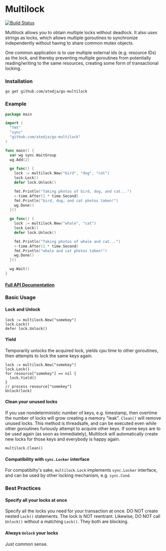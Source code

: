 # Multilock

[![Build Status](https://travis-ci.org/atedja/go-multilock.svg?branch=master)](https://travis-ci.org/atedja/go-multilock)

Multilock allows you to obtain multiple locks without deadlock. It also uses
strings as locks, which allows multiple goroutines to synchronize independently
without having to share common mutex objects.

One common application is to use multiple external ids (e.g. resource IDs)
as the lock, and thereby preventing multiple goroutines from potentially
reading/writing to the same resources, creating some form of transactional
locking.

### Installation

    go get github.com/atedja/go-multilock

### Example

```go
package main

import (
  "fmt"
  "sync"
  "github.com/atedja/go-multilock"
)

func main() {
  var wg sync.WaitGroup
  wg.Add(2)

  go func() {
    lock := multilock.New("bird", "dog", "cat")
    lock.Lock()
    defer lock.Unlock()

    fmt.Println("Taking photos of bird, dog, and cat...")
    <-time.After(1 * time.Second)
    fmt.Println("bird, dog, and cat photos taken!")
    wg.Done()
  }()

  go func() {
    lock := multilock.New("whale", "cat")
    lock.Lock()
    defer lock.Unlock()

    fmt.Println("Taking photos of whale and cat...")
    <-time.After(1 * time.Second)
    fmt.Println("whale and cat photos taken!")
    wg.Done()
  }()

  wg.Wait()
}
```

#### [Full API Documentation](https://godoc.org/github.com/atedja/go-multilock)

### Basic Usage

#### Lock and Unlock

    lock := multilock.New("somekey")
    lock.Lock()
    defer lock.Unlock()

#### Yield

Temporarily unlocks the acquired lock, yields cpu time to other goroutines,
then attempts to lock the same keys again.

    lock := multilock.New("somekey")
    lock.Lock()
    for resource["somekey"] == nil {
      lock.Yield()
    }
    // process resource["somekey"]
    Unlock(lock)

#### Clean your unused locks

If you use nondeterministic number of keys, e.g. timestamp, then overtime the
number of locks will grow creating a memory "leak". `Clean()` will remove
unused locks. This method is threadsafe, and can be executed even while other
goroutines furiously attempt to acquire other keys. If some keys are to be used
again (as soon as immediately), Multilock will automatically create new locks
for those keys and everybody is happy again.

    multilock.Clean()

#### Compatibility with `sync.Locker` interface

For compatibilty's sake, `multilock.Lock` implements `sync.Locker` interface,
and can be used by other locking mechanism, e.g. `sync.Cond`.

### Best Practices

#### Specify all your locks at once

Specify all the locks you need for your transaction at once. DO NOT create
nested `Lock()` statements.  The lock is NOT reentrant. Likewise, DO NOT
call `Unlock()` without a matching `Lock()`. They both are blocking.

#### Always `Unlock` your locks

Just common sense.
